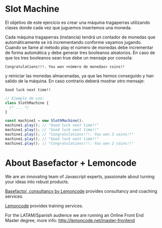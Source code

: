 # Slot Machine

El objetivo de este ejercicio es crear una máquina tragaperras utilizando clases donde cada vez que juguemos insertemos una moneda.

Cada máquina tragaperras (instancia) tendrá un contador de monedas que automáticamente se irá incrementando conforme vayamos jugando. Cuando se llame al método play el número de monedas debe incrementar de forma automática y debe generar tres booleanos aleatorios. En caso de que los tres booleanos sean true debe un mensaje por consola:

```
Congratulations!!!. You won <número de monedas> coins!!
```

y reiniciar las monedas almacenadas, ya que las hemos conseguido y han salido de la máquina. En caso contrario deberá mostrar otro mensaje:

```
Good luck next time!!
```

```javascript
// Ejemplo de uso:
class SlothMachine {
  /* ... */
}

const machine1 = new SlothMachine();
machine1.play(); // "Good luck next time!!"
machine1.play(); // "Good luck next time!!"
machine1.play(); // "Congratulations!!!. You won 3 coins!!"
machine1.play(); // "Good luck next time!!"
machine1.play(); // "Congratulations!!!. You won 2 coins!!"
```

# About Basefactor + Lemoncode

We are an innovating team of Javascript experts, passionate about turning your ideas into robust products.

[Basefactor, consultancy by Lemoncode](http://www.basefactor.com) provides consultancy and coaching services.

[Lemoncode](http://lemoncode.net/services/en/#en-home) provides training services.

For the LATAM/Spanish audience we are running an Online Front End Master degree, more info: http://lemoncode.net/master-frontend
